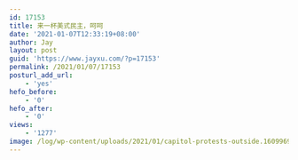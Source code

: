 ```yaml
---
id: 17153
title: 来一杯美式民主，呵呵
date: '2021-01-07T12:33:19+08:00'
author: Jay
layout: post
guid: 'https://www.jayxu.com/?p=17153'
permalink: /2021/01/07/17153
posturl_add_url:
    - 'yes'
hefo_before:
    - '0'
hefo_after:
    - '0'
views:
    - '1277'
image: /log/wp-content/uploads/2021/01/capitol-protests-outside.1609969261886.png
---
```


<!-- wp:jetpack/tiled-gallery {"columnWidths":[[66.80737930166802,33.19262069833197],[54.76852527064751,45.23147472935249],[35.717437649428625,64.28256235057138],[49.7676656745259,50.232334325474085],[54.17176108437918,45.82823891562081],[66.48638058780705,33.51361941219294],[51.18526213040313,48.814737869596854],[34.98800242101513,65.01199757898486]],"ids":[17154,17155,17156,17172,17171,17157,17159,17160,17161,17165,17190,17163,17164,17170,17158,17166,17167,17162,17168,17169],"linkTo":"media"} -->
<div class="wp-block-jetpack-tiled-gallery aligncenter is-style-rectangular"><div class="tiled-gallery__gallery"><div class="tiled-gallery__row"><div class="tiled-gallery__col" style="flex-basis:66.80737930166802%"><figure class="tiled-gallery__item"><a href="https://i1.wp.com/www.jayxu.com/log/wp-content/uploads/2021/01/20210107_112613.png?ssl=1"><img alt="" data-height="709" data-id="17154" data-link="https://www.jayxu.com/2021/01/07/17153/20210107_112613" data-url="https://www.jayxu.com/log/wp-content/uploads/2021/01/20210107_112613.png" data-width="850" src="https://i1.wp.com/www.jayxu.com/log/wp-content/uploads/2021/01/20210107_112613.png?ssl=1" layout="responsive"/></a></figure></div><div class="tiled-gallery__col" style="flex-basis:33.19262069833197%"><figure class="tiled-gallery__item"><a href="https://i1.wp.com/www.jayxu.com/log/wp-content/uploads/2021/01/20210107_112629.png?ssl=1"><img alt="" data-height="709" data-id="17155" data-link="https://www.jayxu.com/2021/01/07/17153/20210107_112629" data-url="https://www.jayxu.com/log/wp-content/uploads/2021/01/20210107_112629.png" data-width="850" src="https://i1.wp.com/www.jayxu.com/log/wp-content/uploads/2021/01/20210107_112629.png?ssl=1" layout="responsive"/></a></figure><figure class="tiled-gallery__item"><a href="https://i2.wp.com/www.jayxu.com/log/wp-content/uploads/2021/01/20210107_112633.png?ssl=1"><img alt="" data-height="709" data-id="17156" data-link="https://www.jayxu.com/2021/01/07/17153/20210107_112633" data-url="https://www.jayxu.com/log/wp-content/uploads/2021/01/20210107_112633.png" data-width="850" src="https://i2.wp.com/www.jayxu.com/log/wp-content/uploads/2021/01/20210107_112633.png?ssl=1" layout="responsive"/></a></figure></div></div><div class="tiled-gallery__row"><div class="tiled-gallery__col" style="flex-basis:54.76852527064751%"><figure class="tiled-gallery__item"><a href="https://i1.wp.com/www.jayxu.com/log/wp-content/uploads/2021/01/20210107_122925-e1609995116470.jpg?ssl=1"><img alt="" data-height="1244" data-id="17172" data-link="https://www.jayxu.com/2021/01/07/17153/20210107_122925" data-url="https://www.jayxu.com/log/wp-content/uploads/2021/01/20210107_122925-e1609995116470.jpg" data-width="2048" src="https://i1.wp.com/www.jayxu.com/log/wp-content/uploads/2021/01/20210107_122925-e1609995116470.jpg?ssl=1" layout="responsive"/></a></figure></div><div class="tiled-gallery__col" style="flex-basis:45.23147472935249%"><figure class="tiled-gallery__item"><a href="https://i2.wp.com/www.jayxu.com/log/wp-content/uploads/2021/01/20210107_122848.jpg?ssl=1"><img alt="" data-height="589" data-id="17171" data-link="https://www.jayxu.com/2021/01/07/17153/20210107_122848" data-url="https://www.jayxu.com/log/wp-content/uploads/2021/01/20210107_122848.jpg" data-width="800" src="https://i2.wp.com/www.jayxu.com/log/wp-content/uploads/2021/01/20210107_122848.jpg?ssl=1" layout="responsive"/></a></figure></div></div><div class="tiled-gallery__row"><div class="tiled-gallery__col" style="flex-basis:35.717437649428625%"><figure class="tiled-gallery__item"><a href="https://i0.wp.com/www.jayxu.com/log/wp-content/uploads/2021/01/20210107_112655.jpg?ssl=1"><img alt="" data-height="1440" data-id="17157" data-link="https://www.jayxu.com/2021/01/07/17153/20210107_112655" data-url="https://www.jayxu.com/log/wp-content/uploads/2021/01/20210107_112655.jpg" data-width="2560" src="https://i0.wp.com/www.jayxu.com/log/wp-content/uploads/2021/01/20210107_112655.jpg?ssl=1" layout="responsive"/></a></figure><figure class="tiled-gallery__item"><a href="https://i0.wp.com/www.jayxu.com/log/wp-content/uploads/2021/01/20210107_112918.jpg?ssl=1"><img alt="" data-height="2657" data-id="17159" data-link="https://www.jayxu.com/2021/01/07/17153/20210107_112918" data-url="https://www.jayxu.com/log/wp-content/uploads/2021/01/20210107_112918.jpg" data-width="4096" src="https://i0.wp.com/www.jayxu.com/log/wp-content/uploads/2021/01/20210107_112918.jpg?ssl=1" layout="responsive"/></a></figure></div><div class="tiled-gallery__col" style="flex-basis:64.28256235057138%"><figure class="tiled-gallery__item"><a href="https://i0.wp.com/www.jayxu.com/log/wp-content/uploads/2021/01/20210107_114712.jpg?ssl=1"><img alt="" data-height="432" data-id="17160" data-link="https://www.jayxu.com/2021/01/07/17153/20210107_114712" data-url="https://www.jayxu.com/log/wp-content/uploads/2021/01/20210107_114712.jpg" data-width="636" src="https://i0.wp.com/www.jayxu.com/log/wp-content/uploads/2021/01/20210107_114712.jpg?ssl=1" layout="responsive"/></a></figure></div></div><div class="tiled-gallery__row"><div class="tiled-gallery__col" style="flex-basis:49.7676656745259%"><figure class="tiled-gallery__item"><a href="https://i1.wp.com/www.jayxu.com/log/wp-content/uploads/2021/01/20210107_114736.jpg?ssl=1"><img alt="" data-height="1379" data-id="17161" data-link="https://www.jayxu.com/2021/01/07/17153/20210107_114736" data-url="https://www.jayxu.com/log/wp-content/uploads/2021/01/20210107_114736.jpg" data-width="2048" src="https://i1.wp.com/www.jayxu.com/log/wp-content/uploads/2021/01/20210107_114736.jpg?ssl=1" layout="responsive"/></a></figure></div><div class="tiled-gallery__col" style="flex-basis:50.232334325474085%"><figure class="tiled-gallery__item"><a href="https://i0.wp.com/www.jayxu.com/log/wp-content/uploads/2021/01/mmexport1609989749169.jpg?ssl=1"><img alt="" data-height="1080" data-id="17165" data-link="https://www.jayxu.com/2021/01/07/17153/mmexport1609989749169" data-url="https://www.jayxu.com/log/wp-content/uploads/2021/01/mmexport1609989749169.jpg" data-width="1619" src="https://i0.wp.com/www.jayxu.com/log/wp-content/uploads/2021/01/mmexport1609989749169.jpg?ssl=1" layout="responsive"/></a></figure></div></div><div class="tiled-gallery__row"><div class="tiled-gallery__col" style="flex-basis:54.17176108437918%"><figure class="tiled-gallery__item"><a href="https://i1.wp.com/www.jayxu.com/log/wp-content/uploads/2021/01/GettyImages-1294933353.jpg?ssl=1"><img alt="" data-height="576" data-id="17190" data-link="https://www.jayxu.com/2021/01/07/17153/congress-holds-joint-session-to-ratify-2020-presidential-election" data-url="https://www.jayxu.com/log/wp-content/uploads/2021/01/GettyImages-1294933353.jpg" data-width="1024" src="https://i1.wp.com/www.jayxu.com/log/wp-content/uploads/2021/01/GettyImages-1294933353.jpg?ssl=1" layout="responsive"/></a></figure></div><div class="tiled-gallery__col" style="flex-basis:45.82823891562081%"><figure class="tiled-gallery__item"><a href="https://i1.wp.com/www.jayxu.com/log/wp-content/uploads/2021/01/20210107_115409.jpg?ssl=1"><img alt="" data-height="1001" data-id="17163" data-link="https://www.jayxu.com/2021/01/07/17153/20210107_115409" data-url="https://www.jayxu.com/log/wp-content/uploads/2021/01/20210107_115409.jpg" data-width="1504" src="https://i1.wp.com/www.jayxu.com/log/wp-content/uploads/2021/01/20210107_115409.jpg?ssl=1" layout="responsive"/></a></figure></div></div><div class="tiled-gallery__row"><div class="tiled-gallery__col" style="flex-basis:66.48638058780705%"><figure class="tiled-gallery__item"><a href="https://i1.wp.com/www.jayxu.com/log/wp-content/uploads/2021/01/mmexport1609989713517.jpg?ssl=1"><img alt="" data-height="683" data-id="17164" data-link="https://www.jayxu.com/2021/01/07/17153/mmexport1609989713517" data-url="https://www.jayxu.com/log/wp-content/uploads/2021/01/mmexport1609989713517.jpg" data-width="1024" src="https://i1.wp.com/www.jayxu.com/log/wp-content/uploads/2021/01/mmexport1609989713517.jpg?ssl=1" layout="responsive"/></a></figure></div><div class="tiled-gallery__col" style="flex-basis:33.51361941219294%"><figure class="tiled-gallery__item"><a href="https://i0.wp.com/www.jayxu.com/log/wp-content/uploads/2021/01/mmexport978d9252dd18fbabbe73573e4aa8cde4.jpeg?ssl=1"><img alt="" data-height="810" data-id="17170" data-link="https://www.jayxu.com/2021/01/07/17153/mmexport978d9252dd18fbabbe73573e4aa8cde4" data-url="https://www.jayxu.com/log/wp-content/uploads/2021/01/mmexport978d9252dd18fbabbe73573e4aa8cde4.jpeg" data-width="1080" src="https://i0.wp.com/www.jayxu.com/log/wp-content/uploads/2021/01/mmexport978d9252dd18fbabbe73573e4aa8cde4.jpeg?ssl=1" layout="responsive"/></a></figure><figure class="tiled-gallery__item"><a href="https://i0.wp.com/www.jayxu.com/log/wp-content/uploads/2021/01/20210107_112817.jpg?ssl=1"><img alt="" data-height="1440" data-id="17158" data-link="https://www.jayxu.com/2021/01/07/17153/20210107_112817" data-url="https://www.jayxu.com/log/wp-content/uploads/2021/01/20210107_112817.jpg" data-width="2560" src="https://i0.wp.com/www.jayxu.com/log/wp-content/uploads/2021/01/20210107_112817.jpg?ssl=1" layout="responsive"/></a></figure></div></div><div class="tiled-gallery__row"><div class="tiled-gallery__col" style="flex-basis:51.18526213040313%"><figure class="tiled-gallery__item"><a href="https://i2.wp.com/www.jayxu.com/log/wp-content/uploads/2021/01/mmexport1609992346156.jpg?ssl=1"><img alt="" data-height="719" data-id="17166" data-link="https://www.jayxu.com/2021/01/07/17153/mmexport1609992346156" data-url="https://www.jayxu.com/log/wp-content/uploads/2021/01/mmexport1609992346156.jpg" data-width="1080" src="https://i2.wp.com/www.jayxu.com/log/wp-content/uploads/2021/01/mmexport1609992346156.jpg?ssl=1" layout="responsive"/></a></figure></div><div class="tiled-gallery__col" style="flex-basis:48.814737869596854%"><figure class="tiled-gallery__item"><a href="https://i2.wp.com/www.jayxu.com/log/wp-content/uploads/2021/01/mmexport1609992349551.jpg?ssl=1"><img alt="" data-height="715" data-id="17167" data-link="https://www.jayxu.com/2021/01/07/17153/mmexport1609992349551" data-url="https://www.jayxu.com/log/wp-content/uploads/2021/01/mmexport1609992349551.jpg" data-width="1024" src="https://i2.wp.com/www.jayxu.com/log/wp-content/uploads/2021/01/mmexport1609992349551.jpg?ssl=1" layout="responsive"/></a></figure></div></div><div class="tiled-gallery__row"><div class="tiled-gallery__col" style="flex-basis:34.98800242101513%"><figure class="tiled-gallery__item"><a href="https://i0.wp.com/www.jayxu.com/log/wp-content/uploads/2021/01/20210107_115222.jpg?ssl=1"><img alt="" data-height="1440" data-id="17162" data-link="https://www.jayxu.com/2021/01/07/17153/20210107_115222" data-url="https://www.jayxu.com/log/wp-content/uploads/2021/01/20210107_115222.jpg" data-width="2560" src="https://i0.wp.com/www.jayxu.com/log/wp-content/uploads/2021/01/20210107_115222.jpg?ssl=1" layout="responsive"/></a></figure><figure class="tiled-gallery__item"><a href="https://i1.wp.com/www.jayxu.com/log/wp-content/uploads/2021/01/mmexport1609992357075.jpg?ssl=1"><img alt="" data-height="719" data-id="17168" data-link="https://www.jayxu.com/2021/01/07/17153/mmexport1609992357075" data-url="https://www.jayxu.com/log/wp-content/uploads/2021/01/mmexport1609992357075.jpg" data-width="1080" src="https://i1.wp.com/www.jayxu.com/log/wp-content/uploads/2021/01/mmexport1609992357075.jpg?ssl=1" layout="responsive"/></a></figure></div><div class="tiled-gallery__col" style="flex-basis:65.01199757898486%"><figure class="tiled-gallery__item"><a href="https://i2.wp.com/www.jayxu.com/log/wp-content/uploads/2021/01/mmexport8013a56d62fe2eeab5d0bebc2772e609.jpg?ssl=1"><img alt="" data-height="683" data-id="17169" data-link="https://www.jayxu.com/2021/01/07/17153/mmexport8013a56d62fe2eeab5d0bebc2772e609" data-url="https://www.jayxu.com/log/wp-content/uploads/2021/01/mmexport8013a56d62fe2eeab5d0bebc2772e609.jpg" data-width="1024" src="https://i2.wp.com/www.jayxu.com/log/wp-content/uploads/2021/01/mmexport8013a56d62fe2eeab5d0bebc2772e609.jpg?ssl=1" layout="responsive"/></a></figure></div></div></div></div>
<!-- /wp:jetpack/tiled-gallery -->